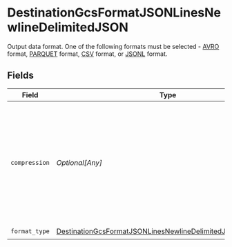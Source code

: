 # DestinationGcsFormatJSONLinesNewlineDelimitedJSON

Output data format. One of the following formats must be selected - <a href="https://cloud.google.com/bigquery/docs/loading-data-cloud-storage-avro#advantages_of_avro">AVRO</a> format, <a href="https://cloud.google.com/bigquery/docs/loading-data-cloud-storage-parquet#parquet_schemas">PARQUET</a> format, <a href="https://cloud.google.com/bigquery/docs/loading-data-cloud-storage-csv#loading_csv_data_into_a_table">CSV</a> format, or <a href="https://cloud.google.com/bigquery/docs/loading-data-cloud-storage-json#loading_json_data_into_a_new_table">JSONL</a> format.


## Fields

| Field                                                                                                                                             | Type                                                                                                                                              | Required                                                                                                                                          | Description                                                                                                                                       |
| ------------------------------------------------------------------------------------------------------------------------------------------------- | ------------------------------------------------------------------------------------------------------------------------------------------------- | ------------------------------------------------------------------------------------------------------------------------------------------------- | ------------------------------------------------------------------------------------------------------------------------------------------------- |
| `compression`                                                                                                                                     | *Optional[Any]*                                                                                                                                   | :heavy_minus_sign:                                                                                                                                | Whether the output files should be compressed. If compression is selected, the output filename will have an extra extension (GZIP: ".jsonl.gz").  |
| `format_type`                                                                                                                                     | [DestinationGcsFormatJSONLinesNewlineDelimitedJSONFormatType](../../models/shared/destinationgcsformatjsonlinesnewlinedelimitedjsonformattype.md) | :heavy_check_mark:                                                                                                                                | N/A                                                                                                                                               |